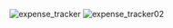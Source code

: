 ![expense_tracker](https://github.com/haneeshaseef/Expense_tracker_Flutter/assets/102936721/5d568e12-eb22-467c-bc25-e5e0b75ea9b9)
![expense_tracker02](https://github.com/haneeshaseef/Expense_tracker_Flutter/assets/102936721/f40d27e9-78ff-4756-953c-3b118ade14ab)
